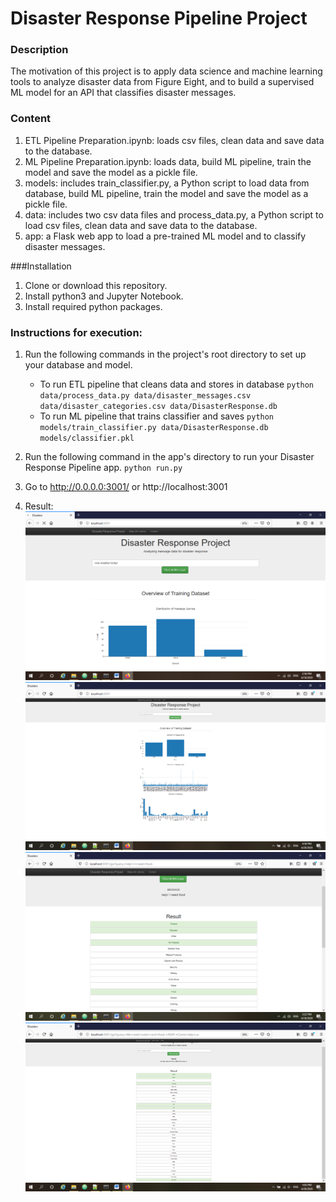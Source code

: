 # Disaster Response Pipeline Project

### Description
The motivation of this project is to apply data science and machine learning tools to analyze disaster data from Figure Eight,
and to build a supervised ML model for an API that classifies disaster messages.

### Content
1. ETL Pipeline Preparation.ipynb: loads csv files, clean data and save data to the database.
2. ML Pipeline Preparation.ipynb: loads data, build ML pipeline, train the model and save the model as a pickle file. 
3. models: includes train_classifier.py, a Python script to load data from database, build ML pipeline, train the model and save the model as a pickle file.
4. data: includes two csv data files and process_data.py, a Python script to load csv files, clean data and save data to the database.
5. app: a Flask web app to load a pre-trained ML model and to classify disaster messages.

###Installation
1. Clone or download this repository.
2. Install python3 and Jupyter Notebook.
3. Install required python packages.

### Instructions for execution:
1. Run the following commands in the project's root directory to set up your database and model.

    - To run ETL pipeline that cleans data and stores in database
        `python data/process_data.py data/disaster_messages.csv data/disaster_categories.csv data/DisasterResponse.db`
    - To run ML pipeline that trains classifier and saves
        `python models/train_classifier.py data/DisasterResponse.db models/classifier.pkl`

2. Run the following command in the app's directory to run your Disaster Response Pipeline app.
    `python run.py`

3. Go to http://0.0.0.0:3001/ or http://localhost:3001

4. Result:
![alt text](/.images/overview.png "Over view") 
![alt text](/.images/overview1.png "Over view") 
![alt text](/.images/classification1.png "Message classification") 
![alt text](/.images/classification.png "Message classification") 